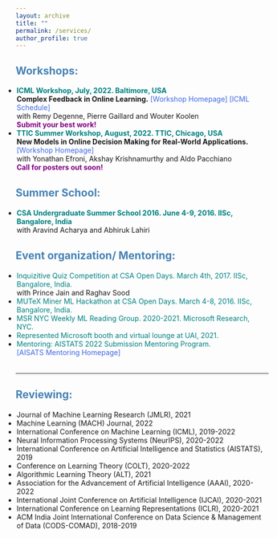 ```yaml
---
layout: archive
title: ""
permalink: /services/
author_profile: true
---
```


<html>
<head>
<style>
a:link {
  color: RoyalBlue;
  background-color: transparent;
  text-decoration: none;
}

a:visited {
  color: Purple;
  background-color: transparent;
  text-decoration: none;
}

a:hover {
  color: RoyalBlue;
  background-color: transparent;
  text-decoration: underline;
}

a:active {
  color: DarkRed;
  background-color: transparent;
  text-decoration: underline;
}
</style>  
</head>  
 
<body>  
  
<h2 style="color:SteelBlue;" vspace="0px;">Workshops:</h2>
  
<ul style="margin:1;padding:1">
  <li> <b><font color="#008080">ICML Workshop, July, 2022. Baltimore, USA</font></b>  
   <br><b>Complex Feedback in Online Learning.</b>  <a href="https://cfol-workshop.github.io/" target="_blank" LINK="red"> [Workshop Homepage] </a> <a href="https://icml.cc/Conferences/2022/Schedule?showEvent=13466" target="_blank" LINK="red"> [ICML Schedule]</a>
  <br>  with Remy Degenne, Pierre Gaillard and Wouter Koolen
  <br> <b><font color="#800080">Submit your best work!</font></b>
  </li>
  
   <li> <b><font color="#008080">TTIC Summer Workshop, August, 2022. TTIC, Chicago, USA</font></b>  
   <br><b>New Models in Online Decision Making for Real-World Applications.</b>  <a href="https://sites.google.com/view/new-ml-model/home" target="_blank" LINK="red"> [Workshop Homepage] </a> 
  <br>  with Yonathan Efroni, Akshay Krishnamurthy and Aldo Pacchiano
  <br> <b><font color="#800080">Call for posters out soon!</font></b>
  </li>    
</ul>  

<h2 style="color:SteelBlue;" vspace="0px;">Summer School:</h2>  
<ul style="margin:1;padding:1">
   <li> <b><font color="#008080"> CSA Undergraduate Summer School 2016. June 4-9, 2016. IISc, Bangalore, India</font></b> 
   <br>  with Aravind Acharya and Abhiruk Lahiri</li>
</ul>   
  
<h2 style="color:SteelBlue;" vspace="0px;">Event organization/ Mentoring:</h2>  
<ul style="margin:1;padding:1">
   <li> <font color="#008080"> Inquizitive Quiz Competition at CSA Open Days. March 4th, 2017. IISc, Bangalore, India. </font>
   <br>  with Prince Jain and Raghav Sood</li>
   <li> <font color="#008080"> MUTeX Miner ML Hackathon at CSA Open Days. March 4-8, 2016. IISc, Bangalore, India. </font></li>
   <li> <font color="#008080"> MSR NYC Weekly ML Reading Group. 2020-2021. Microsoft Research, NYC. </font></li>
   <li> <font color="#008080"> Represented Microsoft booth and virtual lounge at UAI, 2021.</font></li>
   <li> <font color="#008080"> Mentoring: AISTATS 2022 Submission Mentoring Program. </font>
   <br> <a href="http://aistats.org/aistats2022/mentorship.html" target="_blank" LINK="red"> [AISATS Mentoring Homepage]</a></li>
</ul>  

 <!--    <li> <font color="#008080"> MSR, NYC ML Weekly Reading Group Meeting. Aug 2020-July 2021.</li> --> 
<br>  
<hr style="height:1px;border:none;color:#333;background-color:#333;" />   
<h2 style="color:SteelBlue;" vspace="0px;">Reviewing:</h2>
  
<ul style="margin:1;padding:1">
  <li>Journal of Machine Learning Research (JMLR), 2021</li>
  <li>Machine Learning (MACH) Journal, 2022 </li>
  <li>International Conference on Machine Learning (ICML), 2019-2022</li>
  <li>Neural Information Processing Systems (NeurIPS), 2020-2022</li>
  <li>International Conference on Artificial Intelligence and Statistics (AISTATS), 2019</li>
  <li>Conference on Learning Theory (COLT), 2020-2022</li>
  <li>Algorithmic Learning Theory (ALT), 2021 </li>
  <li>Association for the Advancement of Artificial Intelligence (AAAI), 2020-2022</li>
  <li>International Joint Conference on Artificial Intelligence (IJCAI), 2020-2021</li>
  <li>International Conference on Learning Representations (ICLR), 2020-2021</li>
  <li>ACM India Joint International Conference on Data Science & Management of Data (CODS-COMAD), 2018-2019</li>
</ul>   
  
</body>
</html>
